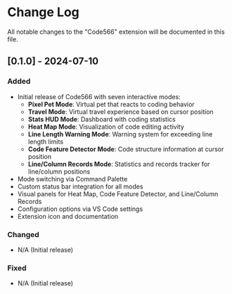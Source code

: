# Change Log

All notable changes to the "Code566" extension will be documented in this file.

## [0.1.0] - 2024-07-10

### Added
- Initial release of Code566 with seven interactive modes:
  - **Pixel Pet Mode**: Virtual pet that reacts to coding behavior
  - **Travel Mode**: Virtual travel experience based on cursor position
  - **Stats HUD Mode**: Dashboard with coding statistics
  - **Heat Map Mode**: Visualization of code editing activity
  - **Line Length Warning Mode**: Warning system for exceeding line length limits
  - **Code Feature Detector Mode**: Code structure information at cursor position
  - **Line/Column Records Mode**: Statistics and records tracker for line/column positions
- Mode switching via Command Palette
- Custom status bar integration for all modes
- Visual panels for Heat Map, Code Feature Detector, and Line/Column Records
- Configuration options via VS Code settings
- Extension icon and documentation

### Changed
- N/A (Initial release)

### Fixed
- N/A (Initial release) 